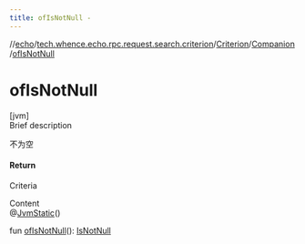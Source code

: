 ```yaml
---
title: ofIsNotNull -
---
```

//[echo](../../../index.md)/[tech.whence.echo.rpc.request.search.criterion](../../index.md)/[Criterion](../index.md)/[Companion](index.md)/[ofIsNotNull](of-is-not-null.md)



# ofIsNotNull  
[jvm]  
Brief description  


不为空



#### Return  


Criteria

  
Content  
@[JvmStatic](https://kotlinlang.org/api/latest/jvm/stdlib/kotlin.jvm/-jvm-static/index.html)()  
  
fun [ofIsNotNull](of-is-not-null.md)(): [IsNotNull](../../-is-not-null/index.md)  



